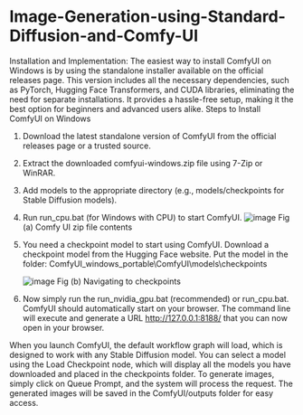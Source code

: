# Image-Generation-using-Standard-Diffusion-and-Comfy-UI
Installation and Implementation:
The easiest way to install ComfyUI on Windows is by using the standalone installer available on the official releases page. This version includes all the necessary dependencies, such as PyTorch, Hugging Face Transformers, and CUDA libraries, eliminating the need for separate installations. It provides a hassle-free setup, making it the best option for beginners and advanced users alike.
Steps to Install ComfyUI on Windows
1.	Download the latest standalone version of ComfyUI from the official releases page or a trusted source.
2.	Extract the downloaded comfyui-windows.zip file using 7-Zip or WinRAR.
3.	Add models to the appropriate directory (e.g., models/checkpoints for Stable Diffusion models).
4.	Run run_cpu.bat (for Windows with CPU) to start ComfyUI.
         ![image](https://github.com/user-attachments/assets/340daec8-13e3-488e-ae39-20e7d80ba1f7)
			Fig (a) Comfy UI zip file contents
  	
6.	You need a checkpoint model to start using ComfyUI. Download a checkpoint model from the Hugging Face website. Put the model in the folder:
ComfyUI_windows_portable\ComfyUI\models\checkpoints

     ![image](https://github.com/user-attachments/assets/ba2d0a97-dcf8-4e16-9541-6c9550bda649)
  			Fig (b) Navigating to checkpoints
  	
7.	Now simply run the run_nvidia_gpu.bat (recommended) or run_cpu.bat. ComfyUI should automatically start on your browser. The command line will execute and generate a URL http://127.0.0.1:8188/ that you can now open in your browser.

When you launch ComfyUI, the default workflow graph will load, which is designed to work with any Stable Diffusion model. You can select a model using the Load Checkpoint node, which will display all the models you have downloaded and placed in the checkpoints folder.
To generate images, simply click on Queue Prompt, and the system will process the request. The generated images will be saved in the ComfyUI/outputs folder for easy access.
